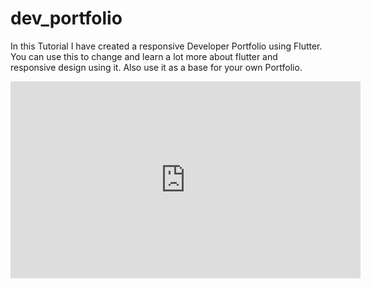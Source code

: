 # dev_portfolio

In this Tutorial I have created a responsive Developer Portfolio using Flutter. You can use this to change and learn a lot more about flutter and responsive design using it. Also use it as a base for your own Portfolio.

<iframe width="560" height="315" src="https://www.youtube.com/embed/Q634baMiz5o" title="YouTube video player" frameborder="0" allow="accelerometer; autoplay; clipboard-write; encrypted-media; gyroscope; picture-in-picture" allowfullscreen></iframe>
